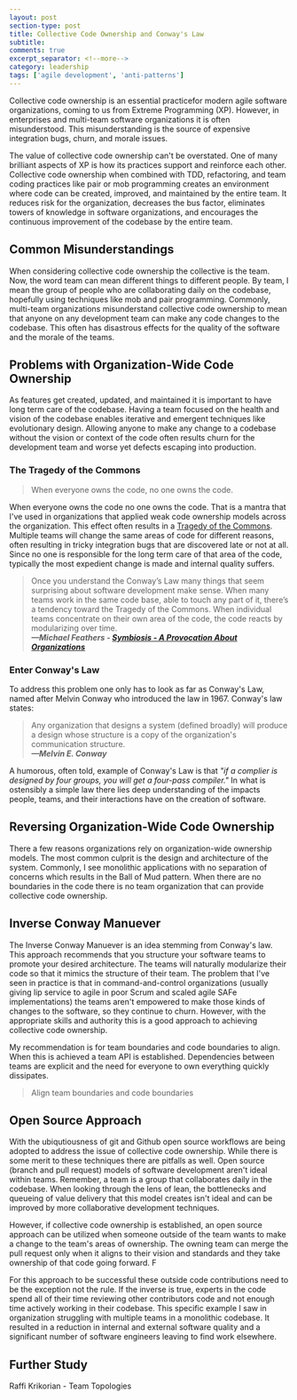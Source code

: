 ```yaml
---
layout: post
section-type: post
title: Collective Code Ownership and Conway's Law
subtitle: 
comments: true
excerpt_separator: <!--more-->
category: leadership
tags: ['agile development', 'anti-patterns']
---
```


Collective code ownership is an essential practicefor modern agile software organizations, coming to us from Extreme Programming (XP). However, in enterprises and multi-team software organizations it is often misunderstood. This misunderstanding is the source of expensive integration bugs, churn, and morale issues. 
<!-- more -->

The value of collective code ownership can't be overstated. One of many brilliant aspects of XP is how its practices support and reinforce each other. Collective code ownership when combined with TDD, refactoring, and team coding practices like pair or mob programming creates an environment where code can be created, improved, and maintained by the entire team. It reduces risk for the organization, decreases the bus factor, eliminates towers of knowledge in software organizations, and encourages the continuous improvement of the codebase by the entire team.  

## Common Misunderstandings

When considering collective code ownership the collective is the team. Now, the word team can mean different things to different people. By team, I mean the group of people who are collaborating daily on the codebase, hopefully using techniques like mob and pair programming. Commonly, multi-team organizations misunderstand collective code ownership to mean that anyone on any development team can make any code changes to the codebase. This often has disastrous effects for the quality of the software and the morale of the teams. 

## Problems with Organization-Wide Code Ownership
As features get created, updated, and maintained it is important to have long term care of the codebase. Having a team focused on the health and vision of the codebase enables iterative and emergent techniques like evolutionary design. Allowing anyone to make any change to a codebase without the vision or context of the code often results churn for the development team and worse yet defects escaping into production.

### The Tragedy of the Commons 

> When everyone owns the code, no one owns the code.

When everyone owns the code no one owns the code. That is a mantra that I've used in organizations that applied weak code ownership models across the organization. This effect often results in a [Tragedy of the Commons](https://en.wikipedia.org/wiki/Tragedy_of_the_commons). Multiple teams will change the same areas of code for different reasons, often resulting in tricky integration bugs that are discovered late or not at all. Since no one is responsible for the long term care of that area of the code, typically the most expedient change is made and internal quality suffers. 


> Once you understand the Conway’s Law many things that seem surprising about software development make sense. When many teams work in the same code base, able to touch any part of it, there’s a tendency toward the Tragedy of the Commons. When individual teams concentrate on their own area of the code, the code reacts by modularizing over time.   
> _**&mdash;Michael Feathers - [Symbiosis - A Provocation About Organizations](https://www.r7krecon.com/provocation)**_ 

### Enter Conway's Law
To address this problem one only has to look as far as Conway's Law, named after Melvin Conway who introduced the law in 1967. Conway's law states:
> Any organization that designs a system (defined broadly) will produce a design whose structure is a copy of the organization's communication structure.  
> _**&mdash;Melvin E. Conway**_

A humorous, often told, example of Conway's Law is that _"if a complier is designed by four groups, you will get a four-pass compiler."_ In what is ostensibly a simple law there lies deep understanding of the impacts people, teams, and their interactions have on the creation of software. 

## Reversing Organization-Wide Code Ownership
There a few reasons organizations rely on organization-wide ownership models. The most common culprit is the design and architecture of the system. Commonly, I see monolithic applications with no separation of concerns which results in the Ball of Mud pattern. When there are no boundaries in the code there is no team organization that can provide collective code ownership. 

## Inverse Conway Manuever
The Inverse Conway Manuever is an idea stemming from Conway's law. This approach recommends that you structure your software teams to promote your desired architecture. The teams will naturally modularize their code so that it mimics the structure of their team. The problem that I've seen in practice is that in command-and-control organizations (usually giving lip service to agile in poor Scrum and scaled agile SAFe implementations) the teams aren't empowered to make those kinds of changes to the software, so they continue to churn. However, with the appropriate skills and authority this is a good approach to achieving collective code ownership. 

My recommendation is for team boundaries and code boundaries to align. When this is achieved a team API is established. Dependencies between teams are explicit and the need for everyone to own everything quickly dissipates. 

> Align team boundaries and code boundaries

## Open Source Approach
With the ubiqutiousness of git and Github open source workflows are being adopted to address the issue of collective code ownership. While there is some merit to these techniques there are pitfalls as well. Open source (branch and pull request) models of software development aren't ideal within teams. Remember, a team is a group that collaborates daily in the codebase. When looking through the lens of lean, the bottlenecks and queueing of value delivery that this model creates isn't ideal and can be improved by more collaborative development techniques. 

However, if collective code ownership is established, an open source approach can be utilized when someone outside of the team wants to make a change to the team's areas of ownership. The owning team can merge the pull request only when it aligns to their vision and standards and they take ownership of that code going forward. F

For this approach to be successful these outside code contributions need to be the exception not the rule. If the inverse is true, experts in the code spend all of their time reviewing other contributors code and not enough time actively working in their codebase. This specific example I saw in organization struggling with multiple teams in a monolithic codebase. It resulted in a reduction in internal and external software quality and a significant number of software engineers leaving to find work elsewhere. 
## Further Study

Raffi Krikorian - 
Team Topologies

